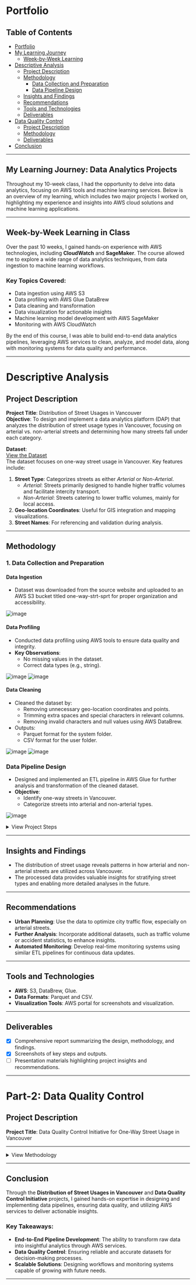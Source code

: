 # Portfolio

## Table of Contents
- [Portfolio](#portfolio)
- [My Learning Journey](#my-learning-journey-data-analytics-projects)
  - [Week-by-Week Learning](#week-by-week-learning-in-class)
- [Descriptive Analysis](#descriptive-analysis)
  - [Project Description](#project-description)
  - [Methodology](#methodology)
    - [Data Collection and Preparation](#1-data-collection-and-preparation)
    - [Data Pipeline Design](#data-pipeline-design)
  - [Insights and Findings](#insights-and-findings)
  - [Recommendations](#recommendations)
  - [Tools and Technologies](#tools-and-technologies)
  - [Deliverables](#deliverables)
- [Data Quality Control](#part-2-data-quality-control)
  - [Project Description](#project-description-1)
  - [Methodology](#methodology-1)
  - [Deliverables](#deliverables-1)
- [Conclusion](#conclusion)

---

## My Learning Journey: Data Analytics Projects

Throughout my 10-week class, I had the opportunity to delve into data analytics, focusing on AWS tools and machine learning services. Below is an overview of my learning, which includes two major projects I worked on, highlighting my experience and insights into AWS cloud solutions and machine learning applications.

---

## Week-by-Week Learning in Class

Over the past 10 weeks, I gained hands-on experience with AWS technologies, including **CloudWatch** and **SageMaker**. The course allowed me to explore a wide range of data analytics techniques, from data ingestion to machine learning workflows.

### Key Topics Covered:
- Data ingestion using AWS S3
- Data profiling with AWS Glue DataBrew
- Data cleaning and transformation
- Data visualization for actionable insights
- Machine learning model development with AWS SageMaker
- Monitoring with AWS CloudWatch

By the end of this course, I was able to build end-to-end data analytics pipelines, leveraging AWS services to clean, analyze, and model data, along with monitoring systems for data quality and performance.

---

# **Descriptive Analysis**

## **Project Description**

**Project Title**: Distribution of Street Usages in Vancouver  
**Objective**: To design and implement a data analytics platform (DAP) that analyzes the distribution of street usage types in Vancouver, focusing on arterial vs. non-arterial streets and determining how many streets fall under each category.  

**Dataset**:  
[View the Dataset](https://opendata.vancouver.ca/explore/dataset/one-way-streets/table/)  
The dataset focuses on one-way street usage in Vancouver. Key features include:  
1. **Street Type**: Categorizes streets as either *Arterial* or *Non-Arterial*.  
   - *Arterial*: Streets primarily designed to handle higher traffic volumes and facilitate intercity transport.  
   - *Non-Arterial*: Streets catering to lower traffic volumes, mainly for local access.  
2. **Geo-location Coordinates**: Useful for GIS integration and mapping visualizations.  
3. **Street Names**: For referencing and validation during analysis.  

---

## **Methodology**

### **1. Data Collection and Preparation**
#### **Data Ingestion**
- Dataset was downloaded from the source website and uploaded to an AWS S3 bucket titled one-way-strt-sprt for proper organization and accessibility.  

![image](https://github.com/user-attachments/assets/bbac43c9-74e6-4cd5-a383-de5ad9043e05)

#### **Data Profiling**
- Conducted data profiling using AWS tools to ensure data quality and integrity.  
- **Key Observations**:  
  - No missing values in the dataset.  
  - Correct data types (e.g., string).  

![image](https://github.com/user-attachments/assets/c823e2ba-1425-489c-93b6-071dd7800a0e)
![image](https://github.com/user-attachments/assets/0767f009-f94f-43be-9417-9a374aa7dd30)

#### **Data Cleaning**
- Cleaned the dataset by:  
  - Removing unnecessary geo-location coordinates and points.  
  - Trimming extra spaces and special characters in relevant columns.  
  - Removing invalid characters and null values using AWS DataBrew.  
- Outputs:  
  - Parquet format for the system folder.  
  - CSV format for the user folder.  

![image](https://github.com/user-attachments/assets/6c9b3dc5-5cf8-4fab-b8f1-329eac00ec4e)
![image](https://github.com/user-attachments/assets/068edfe5-1539-460b-b6ff-e81d04010748)

### **Data Pipeline Design**
- Designed and implemented an ETL pipeline in AWS Glue for further analysis and transformation of the cleaned dataset.  
- **Objective**:  
  - Identify one-way streets in Vancouver.  
  - Categorize streets into arterial and non-arterial types.  

![image](https://github.com/user-attachments/assets/182c3164-75c0-4917-bc0f-135fa449f9b2)

<details>
  <summary>View Project Steps</summary>

- **Step 1**: Data ingestion using AWS S3.
- **Step 2**: Profiling and cleaning the data with AWS Glue DataBrew.
- **Step 3**: ETL pipeline design in AWS Glue.
- **Step 4**: Analysis of one-way streets by category.

</details>

---

## **Insights and Findings**
- The distribution of street usage reveals patterns in how arterial and non-arterial streets are utilized across Vancouver.  
- The processed data provides valuable insights for stratifying street types and enabling more detailed analyses in the future.  

---

## **Recommendations**
- **Urban Planning**: Use the data to optimize city traffic flow, especially on arterial streets.  
- **Further Analysis**: Incorporate additional datasets, such as traffic volume or accident statistics, to enhance insights.  
- **Automated Monitoring**: Develop real-time monitoring systems using similar ETL pipelines for continuous data updates.  

---

## **Tools and Technologies**
- **AWS**: S3, DataBrew, Glue.  
- **Data Formats**: Parquet and CSV.  
- **Visualization Tools**: AWS portal for screenshots and visualization.  

---

## **Deliverables**
- [x] Comprehensive report summarizing the design, methodology, and findings.  
- [x] Screenshots of key steps and outputs.  
- [ ] Presentation materials highlighting project insights and recommendations.  

---

# **Part-2: Data Quality Control**

## **Project Description**  
**Project Title**: Data Quality Control Initiative for One-Way Street Usage in Vancouver  

---

<details>
  <summary>View Methodology</summary>

### **Data Enrichment**  
- Integrated data from **AWS Data Catalog** and **Dynamo DB** for a unified and comprehensive view.  
- Created a database in Dynamo DB to store and manage structured data like key-value pairs. Exported sample items to an **S3 transfer bucket**, enabling easy access and subsequent enrichment steps.  
- Used AWS Glue crawlers to populate the **Data Catalog** and queried the data using **AWS Athena**, ensuring seamless analysis across formats.  

**Screenshots**:  
![image](https://github.com/user-attachments/assets/eacf07ce-e53a-40d8-98df-879882a9ab06)
![image](https://github.com/user-attachments/assets/89d6fd83-59b5-4204-8fcc-63c064d04dd5)
![image](https://github.com/user-attachments/assets/383a21eb-2450-4db2-9db2-153b12c5482b)
![image](https://github.com/user-attachments/assets/ee395900-3144-44c2-b6e1-8c7b8a39caa9)
![image](https://github.com/user-attachments/assets/83ba20dc-e09d-423d-9144-29fc71919ea0)

---

### **Data Protection**  
- Implemented encryption using **AWS Key Management Service (KMS)** to secure S3 buckets.  
- Enabled **bucket encryption**, **versioning**, and **backup mechanisms** to ensure data safety and recovery.  
- Set up **replication** for redundancy and disaster recovery.  

**Screenshots**:  
![image](https://github.com/user-attachments/assets/8d6a0343-f347-4155-a0c2-248478904232)
![image](https://github.com/user-attachments/assets/64ef31b1-3fb2-44b2-ae6b-75f2b3d3d1c8)
![image](https://github.com/user-attachments/assets/f3d58e28-0526-4a3c-92b2-aee49c4a8312)
![image](https://github.com/user-attachments/assets/389e9639-cec0-4682-8fae-20afebce3927)
![image](https://github.com/user-attachments/assets/c770b9bb-bf3d-4bbb-aa36-34aedf66e9bc)

---

### **Data Governance**  
1. **Sensitive Data Detection**: Ensured no sensitive or personally identifiable information (PII) was present in the dataset.  
2. **Data Quality Assurance**: Validated dataset completeness with no missing or null values.  
3. **Data Segregation**: Used conditional routing to segregate data into arterial and non-arterial street types.  
4. **Data Destination**: Stored cleaned and segregated data in destination buckets under a "data quality" folder for further analysis.  

![image](https://github.com/user-attachments/assets/dfc1f559-0eb0-478f-b79c-3a530570783b)

---

### **Data Observability**  
- Built a **Cloud Watch dashboard** to monitor AWS resources and track metrics such as:  
  - S3 bucket size and object count.  
  - Resource utilization for services like EC2.  
  - Cost-performance analysis for effective resource management.  
- Enabled visualization of data and resources to ensure optimal performance and scalability.  

![image](https://github.com/user-attachments/assets/a395edb7-4148-421f-95b2-3e82cead997b)
</details>

---

## Conclusion

Through the **Distribution of Street Usages in Vancouver** and **Data Quality Control Initiative** projects, I gained hands-on expertise in designing and implementing data pipelines, ensuring data quality, and utilizing AWS services to deliver actionable insights.  

### Key Takeaways:
- **End-to-End Pipeline Development**: The ability to transform raw data into insightful analytics through AWS services.  
- **Data Quality Control**: Ensuring reliable and accurate datasets for decision-making processes.  
- **Scalable Solutions**: Designing workflows and monitoring systems capable of growing with future needs.  

---
